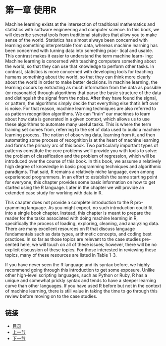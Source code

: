 第一章 使用R
=================

Machine learning exists at the intersection of traditional mathematics and statistics with software engineering and computer science. In this book, we will describe several tools from traditional statistics that allow you to make sense of the world. Statistics has almost always been concerned with learning something interpretable from data, whereas machine learning has been concerned with turning data into something prac- tical and usable. This contrast makes it easier to understand the term machine learn- ing: Machine learning is concerned with teaching computers something about the world, so that they can use that knowledge to perform other tasks. In contrast, statistics is more concerned with developing tools for teaching humans something about the world, so that they can think more clearly about the world in order to make better decisions.
In machine learning, the learning occurs by extracting as much information from the data as possible (or reasonable) through algorithms that parse the basic structure of the data and distinguish the signal from the noise. After they have found the signal, or pattern, the algorithms simply decide that everything else that’s left over is noise. For that reason, machine learning techniques are also referred to as pattern recognition algorithms. We can “train” our machines to learn about how data is generated in a given context, which allows us to use these algorithms to automate many useful tasks. This is where the term training set comes from, referring to the set of data used to build a machine learning process. The notion of observing data, learning from it, and then automating some process of recognition is at the heart of machine learning and forms the primary arc of this book. Two particularly important types of patterns constitute the core problems we’ll provide you with tools to solve: the problem of classification and the problem of regression, which will be introduced over the course of this book.
In this book, we assume a relatively high degree of knowledge in basic programming techniques and algorithmic paradigms. That said, R remains a relatively niche language, even among experienced programmers. In an effort to establish the same starting point for everyone, this chapter provides some basic information on how to get started using the R language. Later in the chapter we will provide an extended case study for working with data in R.


This chapter does not provide a complete introduction to the R pro- gramming language. As you might expect, no such introduction could fit into a single book chapter. Instead, this chapter is meant to prepare the reader for the tasks associated with doing machine learning in R, specifically the process of loading, exploring, cleaning, and analyzing data. There are many excellent resources on R that discuss language fundamentals such as data types, arithmetic concepts, and coding best practices. In so far as those topics are relevant to the case studies pre- sented here, we will touch on all of these issues; however, there will be no explicit discussion of these topics. For those interested in reviewing these topics, many of these resources are listed in Table 1-3.


If you have never seen the R language and its syntax before, we highly recommend going through this introduction to get some exposure. Unlike other high-level scripting languages, such as Python or Ruby, R has a unique and somewhat prickly syntax and tends to have a steeper learning curve than other languages. If you have used R before but not in the context of machine learning, there is still value in taking the time to go through this review before moving on to the case studies.

## 链接 ##
* [目录](<list.md>)
* [上一节](0.md)
* [下一节](1.1.md)